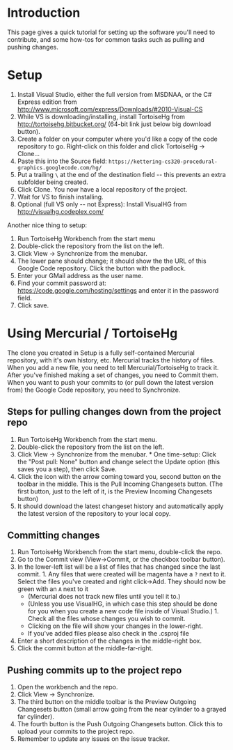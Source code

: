 # Introduction #

This page gives a quick tutorial for setting up the software you'll need to contribute, and some how-tos for common tasks such as pulling and pushing changes.


# Setup #

  1. Install Visual Studio, either the full version from MSDNAA, or the C# Express edition from http://www.microsoft.com/express/Downloads/#2010-Visual-CS
  1. While VS is downloading/installing, install TortoiseHg from http://tortoisehg.bitbucket.org/ (64-bit link just below big download button).
  1. Create a folder on your computer where you'd like a copy of the code repository to go. Right-click on this folder and click TortoiseHg -> Clone...
  1. Paste this into the Source field: `https://kettering-cs320-procedural-graphics.googlecode.com/hg/`
  1. Put a trailing `\` at the end of the destination field -- this prevents an extra subfolder being created.
  1. Click Clone. You now have a local repository of the project.
  1. Wait for VS to finish installing.
  1. Optional (full VS only -- not Express): Install VisualHG from http://visualhg.codeplex.com/

Another nice thing to setup:
  1. Run TortoiseHg Workbench from the start menu
  1. Double-click the repository from the list on the left.
  1. Click View -> Synchronize from the menubar.
  1. The lower pane should change; it should show the the URL of this Google Code repository. Click the button with the padlock.
  1. Enter your GMail address as the user name.
  1. Find your commit password at: https://code.google.com/hosting/settings and enter it in the password field.
  1. Click save.

# Using Mercurial / TortoiseHg #

The clone you created in Setup is a fully self-contained Mercurial repository, with it's own history, etc. Mercurial tracks the history of files. When you add a new file, you need to tell Mercurial/TortoiseHg to track it. After you've finished making a set of changes, you need to Commit them. When you want to push your commits to (or pull down the latest version from) the Google Code repository, you need to Synchronize.

## Steps for pulling changes down from the project repo ##

  1. Run TortoiseHg Workbench from the start menu.
  1. Double-click the repository from the list on the left.
  1. Click View -> Synchronize from the menubar.
    * One time-setup: Click the "Post pull: None" button and change select the Update option (this saves you a step), then click Save.
  1. Click the icon with the arrow coming toward you, second button on the toolbar in the middle. This is the Pull Incoming Changesets button. (The first button, just to the left of it, is the Preview Incoming Changesets button)
  1. It should download the latest changeset history and automatically apply the latest version of the repository to your local copy.

## Committing changes ##

  1. Run TortoiseHg Workbench from the start menu, double-click the repo.
  1. Go to the Commit view (View->Commit, or the checkbox toolbar button).
  1. In the lower-left list will be a list of files that has changed since the last commit.
    1. Any files that were created will be magenta have a `?` next to it. Select the files you've created and right click->Add. They should now be green with an `A` next to it
      * (Mercurial does not track new files until you tell it to.)
      * (Unless you use VisualHG, in which case this step should be done for you when you create a new code file inside of Visual Studio.)
    1. Check all the files whose changes you wish to commit.
      * Clicking on the file will show your changes in the lower-right.
      * If you've added files please also check in the .csproj file
  1. Enter a short description of the changes in the middle-right box.
  1. Click the commit button at the middle-far-right.

## Pushing commits up to the project repo ##

  1. Open the workbench and the repo.
  1. Click View -> Synchronize.
  1. The third button on the middle toolbar is the Preview Outgoing Changesets button (small arrow going from the near cylinder to a grayed far cylinder).
  1. The fourth button is the Push Outgoing Changesets button. Click this to upload your commits to the project repo.
  1. Remember to update any issues on the issue tracker.
